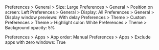 

Preferences > General > Size: Large
Preferences > General > Position on screen: Left
Preferences > General > Display: All
Preferences > General > Display window previews: With delay
Preferences > Theme > Custom
Preferences > Theme > Highlight color: White
Preferences > Theme > Background opacity: 5%

Preferences > Apps > App order: Manual
Preferences > Apps > Exclude apps with zero windows: True


